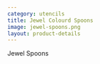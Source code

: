 ```yaml
---
category: utencils
title: Jewel Colourd Spoons
image: jewel-spoons.png
layout: product-details
---
```

Jewel Spoons
